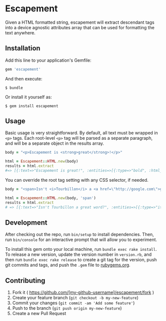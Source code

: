 # Escapement

Given a HTML formatted string, escapement will extract descendant tags into a device agnostic attributes array that can be used for formatting the text anywhere.

## Installation

Add this line to your application's Gemfile:

```ruby
gem 'escapement'
```

And then execute:

    $ bundle

Or install it yourself as:

    $ gem install escapement

## Usage

Basic usage is very straightforward. By default, all text must be wrapped in `<p>` tags. Each root-level `<p>` tag will be parsed as a separate paragraph, and will be a separate object in the results array.

``` ruby
body = "<p>Escapement is <strong>great</strong>!</p>"

html = Escapement::HTML.new(body)
results = html.extract
#=> [{:text=>"Escapement is great!", :entities=>[{:type=>"bold", :html_tag=>"strong", :position=>[14, 19], :attributes=>{}}]}] 
```

You can override the root tag setting with any CSS selector, if needed.

``` ruby
body = "<span>Isn't <i>Tourbillon</i> a <a href=\"http://google.com\">great</a> word?</span>"

html = Escapement::HTML.new(body, 'span')
results = html.extract
# => [{:text=>"Isn't Tourbillon a great word?", :entities=>[{:type=>"italic", :html_tag=>"i", :position=>[6, 16], :attributes=>{}}, {:type=>"link", :html_tag=>"a", :position=>[19, 24], :attributes=>{"href"=>"http://google.com"}}]}] 
```

## Development

After checking out the repo, run `bin/setup` to install dependencies. Then, run `bin/console` for an interactive prompt that will allow you to experiment.

To install this gem onto your local machine, run `bundle exec rake install`. To release a new version, update the version number in `version.rb`, and then run `bundle exec rake release` to create a git tag for the version, push git commits and tags, and push the `.gem` file to [rubygems.org](https://rubygems.org).

## Contributing

1. Fork it ( https://github.com/[my-github-username]/escapement/fork )
2. Create your feature branch (`git checkout -b my-new-feature`)
3. Commit your changes (`git commit -am 'Add some feature'`)
4. Push to the branch (`git push origin my-new-feature`)
5. Create a new Pull Request
